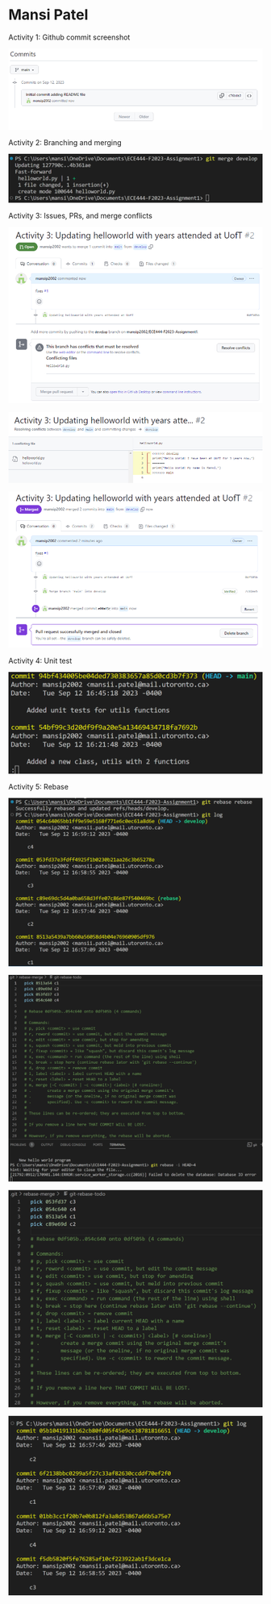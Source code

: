 # Mansi Patel

Activity 1: Github commit screenshot

![Image](images/image.png)

Activity 2: Branching and merging

![Image](images/activity2.png)

Activity 3: Issues, PRs, and merge conflicts

![Image](images/MergeConflict.png)

![Image](images/ResolvingConflict.png)

![Image](images/SuccessfulMerge.png)

Activity 4: Unit test

![Image](images/activity4.png)

Activity 5: Rebase

![Image](images/rebaseRun.png)

![Image](images/changingcommitorder.png)

![Image](images/completedordering.png)

![Image](images/gitlogneworder.png)





